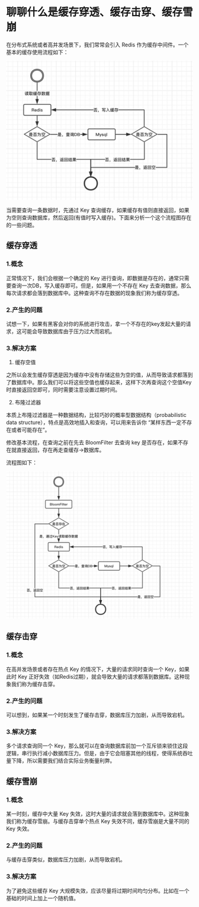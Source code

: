 # 聊聊什么是缓存穿透、缓存击穿、缓存雪崩

在分布式系统或者高并发场景下，我们常常会引入 Redis 作为缓存中间件。一个基本的缓存使用流程如下：

![缓存流程](1.jpg ':size=500x350')

当需要查询一条数据时，先通过 Key 查询缓存，如果缓存有值则直接返回，如果为空则查询数据库，然后返回(有值时写入缓存)。下面来分析一个这个流程图存在的一些问题。

## 缓存穿透

### 1.概念

正常情况下，我们会根据一个确定的 Key 进行查询，即数据是存在的，通常只需要查询一次DB，写入缓存即可。但是，如果用一个不存在 Key 去查询数据，那么每次请求都会落到数据库中。这种查询不存在数据的现象我们称为缓存穿透。

### 2.产生的问题

试想一下，如果有黑客会对你的系统进行攻击，拿一个不存在的key发起大量的请求，这可能会导致数据库由于压力过大而宕机。

### 3.解决方案

1. 缓存空值

之所以会发生缓存穿透是因为缓存中没有存储这些为空的值，从而导致请求都落到了数据库中。那么我们可以将这些空值也缓存起来，这样下次再查询这个空值Key时直接返回空即可，同时需要注意设置过期时间。

2. 布隆过滤器

本质上布隆过滤器是一种数据结构，比较巧妙的概率型数据结构（probabilistic data structure），特点是高效地插入和查询，可以用来告诉你 “某样东西一定不存在或者可能存在”。

修改基本流程，在查询之前在先去 BloomFilter 去查询 key 是否存在，如果不存在就直接返回，存在再走查缓存->数据库。

流程图如下：

![缓存流程](2.jpg ':size=500x350')

## 缓存击穿

### 1.概念

在高并发场景或者存在热点 Key 的情况下，大量的请求同时查询一个 Key，如果此时 Key 正好失效（如Redis过期），就会导致大量的请求都落到数据库。这种现象我们称为缓存击穿。

### 2.产生的问题

可以想到，如果某一个时刻发生了缓存击穿，数据库压力加剧，从而导致宕机。

### 3.解决方案

多个请求查询同一个 Key，那么就可以在查询数据库前加一个互斥锁来锁住这段逻辑，串行执行减小数据库压力。但是，由于它会阻塞其他的线程，使得系统吞吐量下降，所以需要我们结合实际业务衡量利弊。

## 缓存雪崩

### 1.概念

某一时刻，缓存中大量 Key 失效，这时大量的请求就会落到数据库中。这种现象我们称为缓存雪崩。与缓存击穿单个热点 Key 失效不同，缓存雪崩是大量不同的 Key 失效。

### 2.产生的问题

与缓存击穿类似，数据库压力加剧，从而导致宕机。

### 3.解决方案

为了避免这些缓存 Key 大规模失效，应该尽量将过期时间均匀分布。比如在一个基础的时间上加上一个随机值。